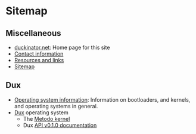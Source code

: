 # Sitemap #

## Miscellaneous ##

* [duckinator.net](/): Home page for this site
* [Contact information](/contact)
* [Resources and links](/resources)
* [Sitemap](/sitemap)

## Dux ##

* [Operating system information](/osinfo): Information on bootloaders, and kernels, and operating systems in general.
* [Dux](/dux) operating system
  * The [Metodo kernel](/dux/metodo)
  * Dux [API v0.1.0 documentation](/api/v0.1.0)

